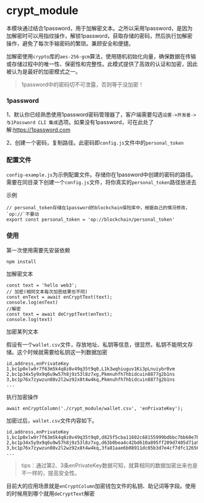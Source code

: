 # crypt_module

本模块通过结合1password，用于加解密文本。之所以采用1password，是因为加解密时可以用指纹操作，解锁1password，获取存储的密码，然后执行加解密操作，避免了每次手输密码的繁琐。兼顾安全和便捷。

加解密使用`crypto`库的`aes-256-gcm`算法，使用随机初始化向量，确保数据在传输或存储过程中的唯一性、保密性和完整性。此模式提供了高效的认证和加密，因此被认为是最好的加密模式之一。

> 1password中的密码切不可泄露，否则等于没加密！

### 1password

1、默认你已经熟悉使用1password密码管理器了，客户端需要勾选`设置->开发者->与1Password CLI 集成`选项。如果没有1password，可在此处了解:https://1password.com

2、创建一个密码，复制路径。此密码即`config.js`文件中的`personal_token`

### 配置文件

`config-example.js`为示例配置文件。存储你在1password中创建的密码的路径。需要在同目录下创建一个`config.js`文件，将你真实的`personal_token`路径放进去

示例

```
// personal_token存储在1password的blockchain保险库中，根据自己的情况修改，`op://`不要动
export const personal_token = 'op://blockchain/personal_token'
```

### 使用

第一次使用需要先安装依赖
```
npm install
```

加解密文本

```
const text = 'hello web3';
// 加密(相同文本每次加密结果也不同)
const enText = await enCryptText(text);
console.log(enText)
//解密
const text = await deCryptText(enText);
console.log(text)
```

加密某列文本

假设有一个`wallet.csv`文件，存放地址、私钥等信息，很显然，私钥不能明文存储。这个时候就需要给私钥这一列数据加密
```
id,address,enPrivateKey
1,bc1p0xlw9r7f63m5k4q8z8v49q35t9q0,L1k3wqhiuguv1Ki3pLnuiybr0vm
2,bc1p34x5y9x9q6u9w57h8j9z53l8z7xg,Pkmnuhfh7hbidcuin8877g2b1ns
3,bc1p76x7zywzun08v2l2wz92x8t4w4kq,Pkmnuhfh7hbidcuin8877g2b1ns
...
```

执行加密操作
```
await enCryptColumn('./crypt_module/wallet.csv', 'enPrivateKey');
```

加密过后，`wallet.csv`文件内容如下。
```
id,address,enPrivateKey
1,bc1p0xlw9r7f63m5k4q8z8v49q35t9q0,d825f5cba11602c68155999bdbbc7bb60e7bf118c52e8b30674c1f337a179715e897c5673761b78ba7e217b7b39725be2b2b0e878933ac
2,bc1p34x5y9x9q6u9w57h8j9z53l8z7xg,d63b0bea4c42bd610a895ff209d7405d71a9cd623dacccdf61a4cf19c2494305f6858216272841c60d149923309d68486e9d10abe96016
3,bc1p76x7zywzun08v2l2wz92x8t4w4kq,3fa81aae6b08911dc05b3d7e4cf7dfc12656ae8a800781274085a3976831b3a95db93740f05e4118f6b58dad09b818f8b91ebb1370f33c
...
```

>tips：通过第2、3条enPrivateKey数据可知，就算相同的数据加密出来也是不一样的，提高安全性。

目前大的应用场景就是`enCryptColumn`加密钱包文件的私钥、助记词等字段。使用的时候用到哪个就用`deCryptText`解密